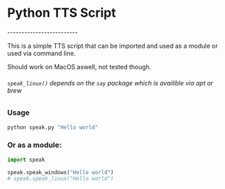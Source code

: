 <h1>
    Python TTS Script
</h1>
-------------------------

This is a simple TTS script that can be imported and used as a module or used via command line.

Should work on MacOS aswell, not tested though.
###### `speak_linux()` depends on the `say` package which is availible via apt or brew

### Usage
```sh
python speak.py "Hello world"
```

### Or as a module:
```python
import speak

speak.speak_windows("Hello world")
# speak.speak_linux("Hello world")
```
